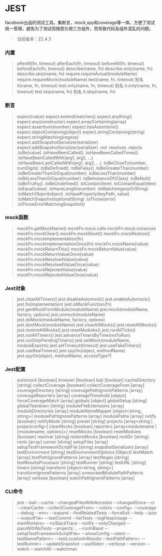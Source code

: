 # JEST
facebook出品的测试工具。集断言，mock,spy和coverage等一体。方便了测试统一管理，避免为了测试而随意引用三方组件，而导致代码及组件混乱的问题。
> 当前版本：22.4.3
### 内置
> afterAll(fn, timeout)
> afterEach(fn, timeout)
> beforeAll(fn, timeout)
> beforeEach(fn, timeout)
> describe(name, fn)
> describe.only(name, fn)
> describe.skip(name, fn)
> require.requireActual(moduleName)
> require.requireMock(moduleName)
> test(name, fn, timeout) 别名 it(name, fn, timeout)
> test.only(name, fn, timeout) 别名 it.only(name, fn, timeout)
> test.skip(name, fn) 别名 it.skip(name, fn)
### 断言
> expect(value)
> expect.extend(matchers)
> expect.anything()
> expect.any(constructor)
> expect.arrayContaining(array)
> expect.assertions(number)
> expect.hasAssertions()
> expect.objectContaining(object)
> expect.stringContaining(string)
> expect.stringMatching(regexp)
> expect.addSnapshotSerializer(serializer)
> expect.addSnapshotSerializer(serializer)
> .not
> .resolves
> .rejects
> .toBe(value)
> .toHaveBeenCalled()
> .toHaveBeenCalledTimes()
> .toHaveBeenCalledWith(arg1, arg2, ...)
> .toHaveBeenLastCalledWith(arg1, arg2, ...)
> .toBeCloseTo(number, numDigits)
> .toBeDefined()
> .toBeFalsy()
> .toBeGreaterThan(number)
> .toBeGreaterThanOrEqual(number)
> .toBeLessThan(number)
> .toBeLessThanOrEqual(number)
> .toBeInstanceOf(Class)
> .toBeNull()
> .toBeTruthy()
> .toBeUndefined()
> .toContain(item)
> .toContainEqual(item)
> .toEqual(value)
> .toHaveLength(number)
> .toMatch(regexpOrString)
> .toMatchObject(object)
> .toHaveProperty(keyPath, value)
> .toMatchSnapshot(optionalString)
> .toThrow(error)
> .toThrowErrorMatchingSnapshot()
### mock函数
> mockFn.getMockName()
> mockFn.mock.calls
> mockFn.mock.instances
> mockFn.mockClear()
> mockFn.mockReset()
> mockFn.mockRestore()
> mockFn.mockImplementation(fn)
> mockFn.mockImplementationOnce(fn)
> mockFn.mockName(value)
> mockFn.mockReturnThis()
> mockFn.mockReturnValue(value)
> mockFn.mockReturnValueOnce(value)
> mockFn.mockResolvedValue(value)
> mockFn.mockResolvedValueOnce(value)
> mockFn.mockRejectedValue(value)
> mockFn.mockRejectedValueOnce(value)
### Jest对象
> jest.clearAllTimers()
> jest.disableAutomock()
> jest.enableAutomock()
> jest.fn(implementation)
> jest.isMockFunction(fn)
> jest.genMockFromModule(moduleName)
> jest.mock(moduleName, factory, options)
> jest.unmock(moduleName)
> jest.doMock(moduleName, factory, options)
> jest.dontMock(moduleName)
> jest.clearAllMocks()
> jest.resetAllMocks()
> jest.restoreAllMocks()
> jest.resetModules()
> jest.runAllTicks()
> jest.runAllTimers()
> jest.advanceTimersByTime(msToRun)
> jest.runOnlyPendingTimers()
> jest.setMock(moduleName, moduleExports)
> jest.setTimeout(timeout)
> jest.useFakeTimers()
> jest.useRealTimers()
> jest.spyOn(object, methodName)
> jest.spyOn(object, methodName, accessType?)
### Jest配置
> automock [boolean]
> browser [boolean]
> bail [boolean]
> cacheDirectory [string]
> collectCoverage [boolean]
> collectCoverageFrom [array]
> coverageDirectory [string]
> coveragePathIgnorePatterns [array]
> coverageReporters [array]
> coverageThreshold [object]
> forceCoverageMatch [array]
> globals [object]
> globalSetup [string]
> globalTeardown [string]
> moduleFileExtensions [array]
> moduleDirectories [array]
> moduleNameMapper [object<string, string>]
> modulePathIgnorePatterns [array]
> modulePaths [array]
> notify [boolean]
> notifyMode [string]
> preset [string]
> projects [array<string | projectconfig>]
> clearMocks [boolean]
> reporters [array<modulename | [modulename, options]>]
> resetMocks [boolean]
> resetModules [boolean]
> resolver [string]
> restoreMocks [boolean]
> rootDir [string]
> roots [array]
> runner [string]
> setupFiles [array]
> setupTestFrameworkScriptFile [string]
> snapshotSerializers [array]
> testEnvironment [string]
> testEnvironmentOptions [Object]
> testMatch [array]
> testPathIgnorePatterns [array]
> testRegex [string]
> testResultsProcessor [string]
> testRunner [string]
> testURL [string]
> timers [string]
> transform [object<string, string>]
> transformIgnorePatterns [array]
> unmockedModulePathPatterns [array]
> verbose [boolean]
> watchPathIgnorePatterns [array]
### CLI命令
> jest <regexForTestFiles>
> --bail
> --cache
> --changedFilesWithAncestor
> --changedSince
> --ci
> --clearCache
> --collectCoverageFrom=<glob>
> --colors
> --config=<path>
> --coverage
> --debug
> --env=<environment>
> --expand
> --findRelatedTests <spaceSeparatedListOfSourceFiles>
> --forceExit
> --help
> --json
> --outputFile=<filename>
> --lastCommit
> --listTests
> --logHeapUsage
> --maxWorkers=<num>
> --noStackTrace
> --notify
> --onlyChanged
> --passWithNoTests
> --projects <project1> ... <projectN>
> --runInBand
> --setupTestFrameworkScriptFile=<file>
> --showConfig
> --silent
> --testNamePattern=<regex>
> --testLocationInResults
> --testPathPattern=<regex>
> --testRunner=<path>
> --updateSnapshot
> --useStderr
> --verbose
> --version
> --watch
> --watchAll
> --watchman